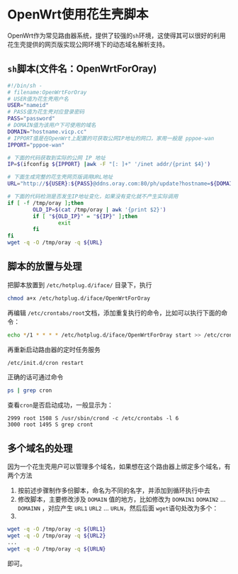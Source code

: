 # OpenWrt使用花生壳脚本

OpenWrt作为常见路由器系统，提供了较强的`sh`环境，这使得其可以很好的利用花生壳提供的网页版实现公网环境下的动态域名解析支持。


## `sh`脚本(文件名：OpenWrtForOray)
```sh
#!/bin/sh -
# filename:OpenWrtForOray
# USER值为花生壳用户名
USER="nameid"
# PASS值为花生壳对应登录密码
PASS="password"
# DOMAIN值为该用户下可使用的域名
DOMAIN="hostname.vicp.cc"
# IPPORT值是在OpenWrt上配置的可获取公网IP地址的网口，家用一般是 pppoe-wan
IPPORT="pppoe-wan"

# 下面的代码获取到实际的公网 IP 地址
IP=$(ifconfig ${IPPORT} |awk -F "[: ]+" '/inet addr/{print $4}')

# 下面生成完整的花生壳网页版调用URL地址
URL="http://${USER}:${PASS}@ddns.oray.com:80/ph/update?hostname=${DOMAIN}&myip=${IP}"

# 下面的代码检测是否发生IP地址变化，如果没有变化就不产生实际调用
if [ -f /tmp/oray ];then
        OLD_IP=$(cat /tmp/oray | awk '{print $2}')
        if [ "${OLD_IP}" = "${IP}" ];then
                exit
        fi
fi
wget -q -O /tmp/oray -q ${URL}
```
## 脚本的放置与处理

把脚本放置到 `/etc/hotplug.d/iface/` 目录下，执行

```bash
chmod a+x /etc/hotplug.d/iface/OpenWrtForOray
```

再编辑 `/etc/crontabs/root`文档，添加重复执行的命令，比如可以执行下面的命令：

```bash
echo */1 * * * * /etc/hotplug.d/iface/OpenWrtForOray start >> /etc/crontabs/root
```

再重新启动路由器的定时任务服务

```bash
/etc/init.d/cron restart
```

正确的话可通过命令

```bash
ps | grep cron
```

查看`cron`是否启动成功，一般显示为：

```
2999 root 1508 S /usr/sbin/crond -c /etc/crontabs -l 6
3000 root 1495 S grep cront
```

## 多个域名的处理

因为一个花生壳用户可以管理多个域名，如果想在这个路由器上绑定多个域名，有两个方法

1. 按前述步骤制作多份脚本，命名为不同的名字，并添加到循环执行中去
2. 修改脚本，主要修改涉及 `DOMAIN` 值的地方，比如修改为  `DOMAIN1` `DOMAIN2` ... `DOMAINN` ，对应产生 `URL1` `URL2` ... `URLN`，然后后面 `wget`语句处改为多个：
3. 
```bash
wget -q -O /tmp/oray -q ${URL1}
wget -q -O /tmp/oray -q ${URL2}
...
wget -q -O /tmp/oray -q ${URLN}
```

即可。

